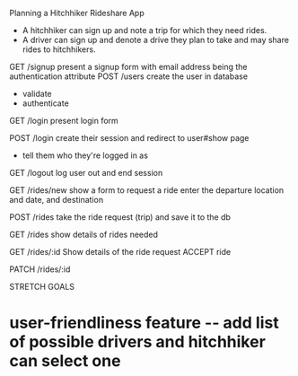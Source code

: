 Planning a Hitchhiker Rideshare App

  * A hitchhiker can sign up and note a trip for which they need rides.
  * A driver can sign up and denote a drive they plan to take and may share rides to hitchhikers.



GET /signup
  present a signup form with email address being the authentication attribute 
POST /users
  create the user in database
  * validate
  * authenticate 
 
GET /login
  present login form

POST /login
  create their session and redirect to user#show page
  * tell them who they're logged in as

GET /logout
  log user out and end session  

<!-- GET /user/:id
  create a profile
  * give option to add a trip or a drive -->

<!-- GET /trips/new
 
POST /trips
 
GET /trips
 show list of all trips
 
GET /drives
 
POST /drives
 
GET /drives
 show list of all drives -->
 
 
GET /rides/new 
  show a form to request a ride
  enter the departure location and date, and destination

POST /rides
  take the ride request (trip) and save it to the db

GET /rides
 show details of rides needed

GET /rides/:id
 Show details of the ride request
 ACCEPT ride
 <!-- post ratings and comments -->
 

PATCH /rides/:id
 


STRETCH GOALS
  # user-friendliness feature -- add list of possible drivers and hitchhiker can select one


